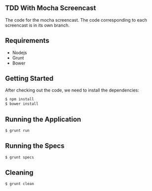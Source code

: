 TDD With Mocha Screencast
-------------------------
The code for the mocha screencast.
The code corresponding to each screencast is in its own branch.

Requirements
------------
+ Nodejs
+ Grunt
+ Bower

Getting Started
---------------
After checking out the code, we need to install the dependencies:

```bash
$ npm install
$ bower install
```

Running the Application
-----------------------
```bash
$ grunt run
```

Running the Specs
-----------------
```bash
$ grunt specs
```

Cleaning
--------
```bash
$ grunt clean
```


